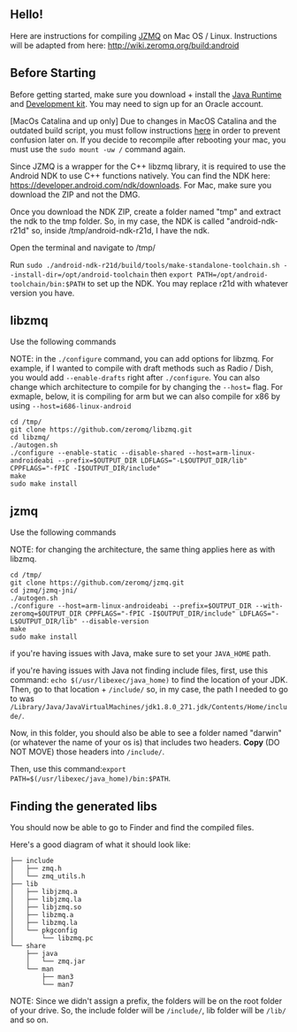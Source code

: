 Hello!
---

Here are instructions for compiling [JZMQ](https://github.com/zeromq/jzmq) on Mac OS / Linux. 
Instructions will be adapted from here: http://wiki.zeromq.org/build:android

Before Starting
---

Before getting started, make sure you download + install the [Java Runtime](https://www.oracle.com/java/technologies/javase-jre8-downloads.html) and [Development kit](https://www.oracle.com/java/technologies/javase/javase-jdk8-downloads.html). You may need to sign up for an Oracle account.

[MacOs Catalina and up only] Due to changes in MacOS Catalina and the outdated build script, you must follow instructions [here](https://stackoverflow.com/a/59421615/) in order to prevent confusion later on. If you decide to recompile after rebooting your mac, you must use the `sudo mount -uw /` command again.

Since JZMQ is a wrapper for the C++ libzmq library, it is required to use the Android NDK to use C++ functions natively. You can find the NDK here: https://developer.android.com/ndk/downloads. For Mac, make sure you download the ZIP and not the DMG. 

Once you download the NDK ZIP, create a folder named "tmp" and extract the ndk to the tmp folder. So, in my case, the NDK is called "android-ndk-r21d" so, inside /tmp/android-ndk-r21d, I have the ndk.

Open the terminal and navigate to /tmp/

Run `sudo ./android-ndk-r21d/build/tools/make-standalone-toolchain.sh --install-dir=/opt/android-toolchain` then `export PATH=/opt/android-toolchain/bin:$PATH` to set up the NDK. You may replace r21d with whatever version you have.

libzmq
---
Use the following commands

NOTE: in the `./configure` command, you can add options for libzmq. For example, if I wanted to compile with draft methods such as Radio / Dish, you would add `--enable-drafts` right after `./configure`. You can also change which architecture to compile for by changing the `--host=` flag. For exmaple, below, it is compiling for arm but we can also compile for x86 by using `--host=i686-linux-android`

```
cd /tmp/
git clone https://github.com/zeromq/libzmq.git
cd libzmq/
./autogen.sh
./configure --enable-static --disable-shared --host=arm-linux-androideabi --prefix=$OUTPUT_DIR LDFLAGS="-L$OUTPUT_DIR/lib" CPPFLAGS="-fPIC -I$OUTPUT_DIR/include"
make
sudo make install
```

jzmq
---
Use the following commands

NOTE: for changing the architecture, the same thing applies here as with libzmq.

```
cd /tmp/
git clone https://github.com/zeromq/jzmq.git
cd jzmq/jzmq-jni/
./autogen.sh
./configure --host=arm-linux-androideabi --prefix=$OUTPUT_DIR --with-zeromq=$OUTPUT_DIR CPPFLAGS="-fPIC -I$OUTPUT_DIR/include" LDFLAGS="-L$OUTPUT_DIR/lib" --disable-version
make
sudo make install
```
if you're having issues with Java, make sure to set your `JAVA_HOME` path.

if you're having issues with Java not finding include files, first, use this command: 
`echo $(/usr/libexec/java_home)`
to find the location of your JDK. Then, go to that location + `/include/` so, in my case, the path I needed to go to was `/Library/Java/JavaVirtualMachines/jdk1.8.0_271.jdk/Contents/Home/include/`.

Now, in this folder, you should also be able to see a folder named "darwin" (or whatever the name of your os is) that includes two headers. **Copy** (DO NOT MOVE) those headers into `/include/`. 

Then, use this command:`export PATH=$(/usr/libexec/java_home)/bin:$PATH`.

Finding the generated libs
---

You should now be able to go to Finder and find the compiled files.

Here's a good diagram of what it should look like:
```
├── include
│   ├── zmq.h
│   └── zmq_utils.h
├── lib
│   ├── libjzmq.a
│   ├── libjzmq.la
│   ├── libjzmq.so
│   ├── libzmq.a
│   ├── libzmq.la
│   └── pkgconfig
│       └── libzmq.pc
└── share
    ├── java
    │   └── zmq.jar
    └── man
        ├── man3
        └── man7
```
       
NOTE: Since we didn't assign a prefix, the folders will be on the root folder of your drive. So, the include folder will be `/include/`, lib folder will be `/lib/` and so on.
